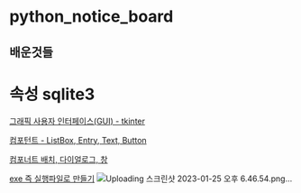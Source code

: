 # python_notice_board

## 배운것들
# 속성 sqlite3

[그래픽 사용자 인터페이스(GUI) - tkinter](https://www.notion.so/GUI-tkinter-e88f56442cf2427b97490e857b5cb0d8)

[컴포턴트 - ListBox, Entry, Text, Button](https://www.notion.so/ListBox-Entry-Text-Button-7496d6fcb3b9449c82e0c0adeff1f3dd)

[컴포너트 배치, 다이얼로그, 창](https://www.notion.so/93aad39ef8524c5c99b47e409d9f359a)

[exe 즉 실행파일로 만들기](https://www.notion.so/exe-72384b8e7f5d4cd8a34cc163675dedc5)
![Uploading 스크린샷 2023-01-25 오후 6.46.54.png…]()
